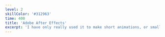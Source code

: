 ```yaml
---
level: 2
skillColor: '#312963'
time: 400
title: 'Adobe After Effects'
excerpt: 'I have only really used it to make short animations, or small compilations of videos for courses. Highly enjoy working with it, for sure.'
---
```

